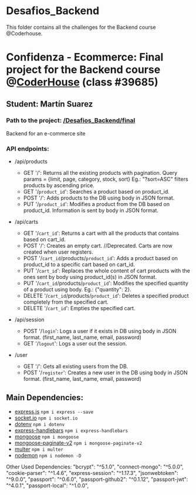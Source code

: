 # Desafios_Backend
This folder contains all the challenges for the Backend course @Coderhouse.

# Confidenza - Ecommerce: Final project for the Backend course @[CoderHouse](https://www.coderhouse.com) (class #39685)
## Student: Martín Suarez
### Path to the project: [/Desafios_Backend/final](https://github.com/martin086/Desafios_Backend/tree/master/final)
  

Backend for an e-commerce site

### API endpoints:
- /api/products
	- GET '/': Returns all the existing products with pagination. Query params = {limit, page, category, stock, sort} Eg.: "?sort=ASC" filters products by ascending price.
	- GET '/`product_id`': Searches a product based on product_id.
	- POST '/': Adds products to the DB using body in JSON format.
	- PUT '/`product_id`': Modifies a product from the DB based on product_id. Information is sent by body in JSON format.

- /api/carts
	- GET '/`cart_id`': Returns a cart with all the products that contains based on cart_id.
	- POST '/': Creates an empty cart. //Deprecated. Carts are now created when user registers.
	- POST '/`cart_id`/products/`product_id`': Adds a product based on product_id to a specific cart based on cart_id.
	- PUT '/`cart_id`': Replaces the whole content of cart products with the ones sent by body using product_id(s) in JSON format.
	- PUT '/`cart_id`/products/`product_id`': Modifies the specified quantity of a product using body. Eg.: {"quantity": 2}.
	- DELETE '/`cart_id`/products/`product_id`': Deletes a specified product completely from the specified cart.
	- DELETE '/`cart_id`': Empties the specified cart.

- /api/session
	- POST '/`login`': Logs a user if it exists in DB using body in JSON format. (first_name, last_name, email, password)
	- GET '/`logout`': Logs a user out the session.

- /user
	- GET '/': Gets all existing users from the DB.
	- POST '/`register`': Creates a new user in the DB using body in JSON format. (first_name, last_name, email, password)
  
## Main Dependencies:

- [express.js](https://expressjs.com/es/)
`npm i express --save`
- [socket.io](https://socket.io/)
`npm i socket.io`
- [dotenv](https://www.npmjs.com/package/dotenv/)
`npm i dotenv`
- [express-handlebars](https://handlebarsjs.com/)
`npm i express-handlebars`
- [mongoose](https://mongoosejs.com/)
`npm i mongoose`
- [mongoose-paginate-v2](https://www.npmjs.com/package/mongoose-paginate-v2)
`npm i mongoose-paginate-v2`
- [multer](https://www.npmjs.com/package/multer)
`npm i multer`
- [nodemon](https://nodemon.io/)
`npm i nodemon -D`

Other Used Dependencies:
"bcrypt": "^5.1.0",
"connect-mongo": "^5.0.0",
"cookie-parser": "^1.4.6",
"express-session": "^1.17.3",
"jsonwebtoken": "^9.0.0",
"passport": "^0.6.0",
"passport-github2": "^0.1.12",
"passport-jwt": "^4.0.1",
"passport-local": "^1.0.0",





